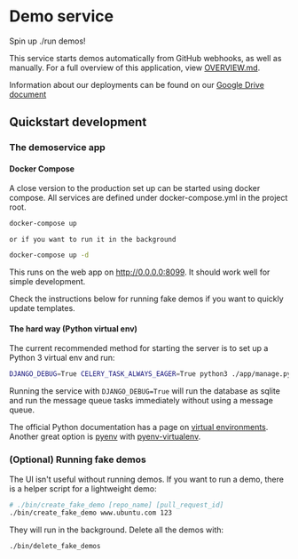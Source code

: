 # Demo service

Spin up ./run demos!

This service starts demos automatically from GitHub webhooks, as well as manually. For a full overview of this application, view [OVERVIEW.md](OVERVIEW.md).

Information about our deployments can be found on our [Google Drive document](https://docs.google.com/document/d/1Yw0uU9zp1Tc2l01loDSTdhc72LibSHYytWRLTVhCB58/edit)

## Quickstart development

### The demoservice app

#### Docker Compose

A close version to the production set up can be started using docker compose. All services are defined under docker-compose.yml in the project root.

``` bash
docker-compose up
```

    or if you want to run it in the background

``` bash
docker-compose up -d
```

This runs on the web app on http://0.0.0.0:8099. It should work well for simple development.

Check the instructions below for running fake demos if you want to quickly update templates.

#### The hard way (Python virtual env)

The current recommended method for starting the server is to set up a Python 3 virtual env and run:

``` bash
DJANGO_DEBUG=True CELERY_TASK_ALWAYS_EAGER=True python3 ./app/manage.py runserver
```

Running the service with `DJANGO_DEBUG=True` will run the database as sqlite and run the message queue tasks immediately without using a message queue.

The official Python documentation has a page on [virtual environments](https://docs.python.org/3/tutorial/venv.html). Another great option is [pyenv](https://github.com/pyenv/pyenv) with [pyenv-virtualenv](https://github.com/pyenv/pyenv-virtualenv).

### (Optional) Running fake demos

The UI isn't useful without running demos. If you want to run a demo, there is a helper script for a lightweight demo:

``` bash
# ./bin/create_fake_demo [repo_name] [pull_request_id]
./bin/create_fake_demo www.ubuntu.com 123
```

They will run in the background. Delete all the demos with:

``` bash
./bin/delete_fake_demos
```
